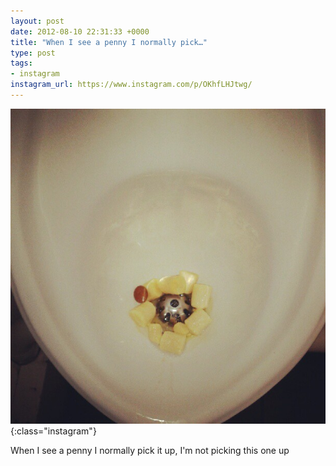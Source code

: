 ```yaml
---
layout: post
date: 2012-08-10 22:31:33 +0000
title: "When I see a penny I normally pick…"
type: post
tags:
- instagram
instagram_url: https://www.instagram.com/p/OKhfLHJtwg/
---
```


![Instagram - OKhfLHJtwg](/img/OKhfLHJtwg.jpg){:class="instagram"}

When I see a penny I normally pick it up, I'm not picking this one up
